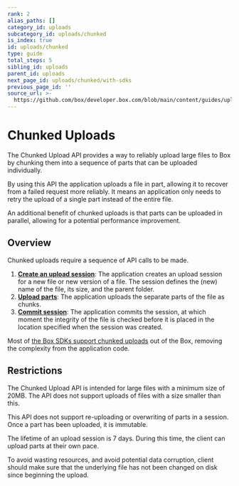 ```yaml
---
rank: 2
alias_paths: []
category_id: uploads
subcategory_id: uploads/chunked
is_index: true
id: uploads/chunked
type: guide
total_steps: 5
sibling_id: uploads
parent_id: uploads
next_page_id: uploads/chunked/with-sdks
previous_page_id: ''
source_url: >-
  https://github.com/box/developer.box.com/blob/main/content/guides/uploads/chunked/index.md
---
```

# Chunked Uploads

The Chunked Upload API provides a way to reliably upload large files to Box by
chunking them into a sequence of parts that can be uploaded individually.

<!--alex ignore failed-->

By using this API the application uploads a file in part, allowing it to recover
from a failed request more reliably. It means an application only needs to
retry the upload of a single part instead of the entire file.

An additional benefit of chunked uploads is that parts can be uploaded
in parallel, allowing for a potential performance improvement.

## Overview

Chunked uploads require a sequence of API calls to be made.

1. **[Create an upload session][newsession]**: The application creates an upload session for a new file or new version of a file. The session defines the (new) name  of the file, its size, and the parent folder.
2. **[Upload parts][uploadparts]**: The application uploads the separate parts of the file as chunks.
3. **[Commit session][commit]**: The application commits the session, at which moment the integrity of the file is checked before it is placed in the location specified when the session was created.

<Message>

Most of [the Box SDKs support chunked uploads][sdks] out of the Box, removing
the complexity from the application code.

</Message>

## Restrictions

The Chunked Upload API is intended for large files with a minimum size of 20MB.
The API does not support uploads of files with a size smaller than this.

This API does not support re-uploading or overwriting of parts in a session.
Once a part has been uploaded, it is immutable.

The lifetime of an upload session is 7 days. During this time, the client can
upload parts at their own pace.

<!--alex ignore corruption-->

To avoid wasting resources, and avoid potential data corruption, client should
make sure that the underlying file has not been changed on disk since beginning
the upload.

[newsession]: g://uploads/chunked/create-session
[uploadparts]: g://uploads/chunked/upload-part
[commit]: g://uploads/chunked/commit-session
[sdks]: g://uploads/chunked/with-sdks
